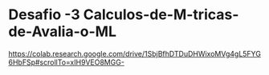 # Desafio -3 Calculos-de-M-tricas-de-Avalia-o-ML

https://colab.research.google.com/drive/1SbjBfhDTDuDHWixoMVg4gL5FYG6HbFSp#scrollTo=xIH9VEO8MGG-
